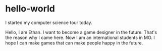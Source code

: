 # hello-world
I started my computer science tour today.

Hello, I am Ethan. I want to become a game designer in the future.
That's the reason why I came here.
Now I am an international students in MO.
I hope I can make games that can make people happy in the future.
